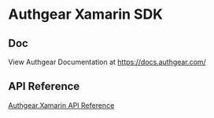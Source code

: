 # Authgear Xamarin SDK

## Doc

View Authgear Documentation at https://docs.authgear.com/

## API Reference

<a href="api/Authgear.Xamarin.html">Authgear.Xamarin API Reference</a>
